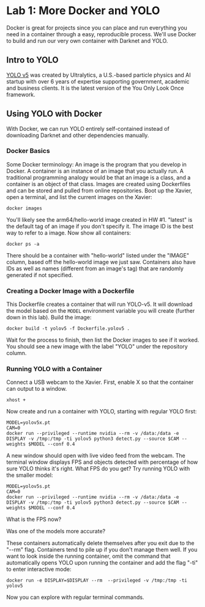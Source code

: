 # Lab 1: More Docker and YOLO

Docker is great for projects since you can place and run everything you need in a container through a easy, reproducible process. We'll use Docker to build and run our very own container with Darknet and YOLO.

## Intro to YOLO
[YOLO v5](https://github.com/ultralytics/YOLOv5) was created by Ultralytics, a U.S.-based particle physics and AI startup with over 6 years of expertise supporting government, academic and business clients. It is the latest version of the You Only Look Once framework.
 

## Using YOLO with Docker
With Docker, we can run YOLO entirely self-contained instead of downloading Darknet and other dependencies manually.

### Docker Basics
Some Docker terminology: An image is the program that you develop in Docker. A container is an instance of an image that you actually run. A traditional programming analogy would be that an image is a class, and a container is an object of that class. Images are created using Dockerfiles and can be stored and pulled from online repositories. Boot up the Xavier, open a terminal, and list the current images on the Xavier:

```
docker images
```
You'll likely see the arm64/hello-world image created in HW #1. "latest" is the default tag of an image if you don't specify it. The image ID is the best way to refer to a image. Now show all containers:

```
docker ps -a
```
There should be a container with "hello-world" listed under the "IMAGE" column, based off the hello-world image we just saw. Containers also have IDs as well as names (different from an image's tag) that are randomly generated if not specified.

### Creating a Docker Image with a Dockerfile
This Dockerfile creates a container that will run YOLO-v5. It will download the model based on the `MODEL` environment variable you will create (further down in this lab). Build the image:

```
docker build -t yolov5 -f Dockerfile.yolov5 .
```
Wait for the process to finish, then list the Docker images to see if it worked. You should see a new image with the label "YOLO" under the repository column.

### Running YOLO with a Container
Connect a USB webcam to the Xavier. First, enable X so that the container can output to a window.

```
xhost +
```
Now create and run a container with YOLO, starting with regular YOLO first:

```
MODEL=yolov5x.pt
CAM=0
docker run --privileged --runtime nvidia --rm -v /data:/data -e DISPLAY -v /tmp:/tmp -ti yolov5 python3 detect.py --source $CAM --weights $MODEL --conf 0.4
```

A new window should open with live video feed from the webcam. The terminal window displays FPS and objects detected with percentage of how sure YOLO thinks it's right. What FPS do you get? Try running YOLO with the smaller model:

```
MODEL=yolov5s.pt
CAM=0
docker run --privileged --runtime nvidia --rm -v /data:/data -e DISPLAY -v /tmp:/tmp -ti yolov5 python3 detect.py --source $CAM --weights $MODEL --conf 0.4
```
What is the FPS now?

Was one of the models more accurate?

These containers automatically delete themselves after you exit due to the "--rm" flag. Containers tend to pile up if you don't manage them well. If you want to look inside the running container, omit the command that automatically opens YOLO upon running the container and add the flag "-ti" to enter interactive mode:

```
docker run -e DISPLAY=$DISPLAY --rm  --privileged -v /tmp:/tmp -ti yolov5
```
Now you can explore with regular terminal commands.

